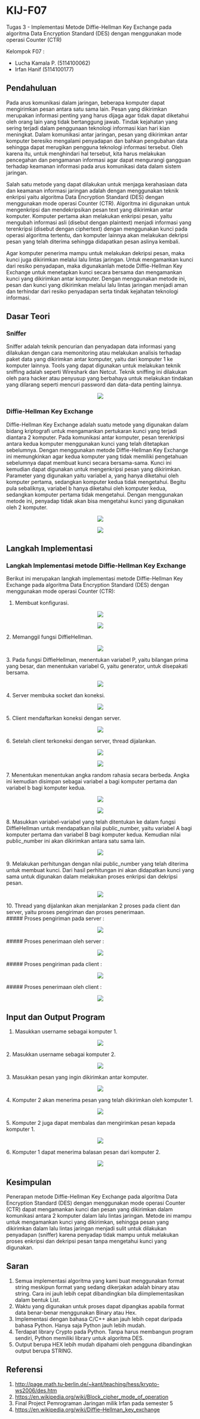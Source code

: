 # KIJ-F07
Tugas 3 - Implementasi Metode Diffie-Hellman Key Exchange pada algoritma Data Encryption Standard (DES) dengan menggunakan mode operasi Counter (CTR)

Kelompok F07 :
- Lucha Kamala P. (5114100062)
- Irfan Hanif     (5114100177)

## Pendahuluan
Pada arus komunikasi dalam jaringan, beberapa komputer dapat mengirimkan pesan antara satu sama lain. Pesan yang dikirimkan merupakan informasi penting yang harus dijaga agar tidak dapat diketahui oleh orang lain yang tidak bertanggung jawab. Tindak kejahatan yang sering terjadi dalam penggunaan teknologi informasi kian hari kian meningkat. Dalam komunikasi antar jaringan, pesan yang dikirimkan antar komputer beresiko mengalami penyadapan dan bahkan pengubahan data sehingga dapat merugikan pengguna teknologi informasi tersebut. Oleh karena itu, untuk menghindari hal tersebut, kita harus melakukan pencegahan dan pengamanan informasi agar dapat mengurangi gangguan terhadap keamanan informasi pada arus komunikasi data dalam sistem jaringan.

Salah satu metode yang dapat dilakukan untuk menjaga kerahasiaan data dan keamanan informasi jaringan adalah dengan menggunakan teknik enkripsi yaitu algoritma Data Encryption Standard (DES) dengan menggunakan mode operasi Counter (CTR). Algoritma ini digunakan untuk mengenkripsi dan mendekripsikan pesan text yang dikirimkan antar komputer. Komputer pertama akan melakukan enkripsi pesan, yaitu mengubah informasi asli (disebut dengan plaintext) menjadi informasi yang terenkripsi (disebut dengan ciphertext) dengan menggunakan kunci pada operasi algoritma tertentu, dan komputer lainnya akan melakukan dekripsi pesan yang telah diterima sehingga didapatkan pesan aslinya kembali.

Agar komputer penerima mampu untuk melakukan dekripsi pesan, maka kunci juga dikirimkan melalui lalu lintas jaringan. Untuk mengamankan kunci dari resiko penyadapan, maka digunakanlah metode Diffie-Hellman Key Exchange untuk menetapkan kunci secara bersama dan mengamankan kunci yang dikirimkan antar komputer. Dengan menggunakan metode ini, pesan dan kunci yang dikirimkan melalui lalu lintas jaringan menjadi aman dan terhindar dari resiko penyadapan serta tindak kejahatan teknologi informasi.

## Dasar Teori
### Sniffer
Sniffer adalah teknik pencurian dan penyadapan data informasi yang dilakukan dengan cara memonitoring atau melakukan analisis terhadap paket data yang dikirimkan antar komputer, yaitu dari komputer 1 ke komputer lainnya. Tools yang dapat digunakan untuk melakukan teknik sniffing adalah seperti Wireshark dan Netcut. Teknik sniffing ini dilakukan oleh para hacker atau penyusup yang berbahaya untuk melakukan tindakan yang dilarang seperti mencuri password dan data-data penting lainnya.

<p align="center"><img src="https://cloud.githubusercontent.com/assets/26644539/24893869/935763cc-1eb0-11e7-8537-525c83bdb816.jpg" /></p>

### Diffie-Hellman Key Exchange
Diffie-Hellman Key Exchange adalah suatu metode yang digunakan dalam bidang kriptografi untuk mengamankan pertukaran kunci yang terjadi diantara 2 komputer. Pada komunikasi antar komputer, pesan terenkripsi antara kedua komputer menggunakan kunci yang telah ditetapkan sebelumnya. Dengan menggunakan metode Diffie-Hellman Key Exchange ini memungkinkan agar kedua komputer yang tidak memiliki pengetahuan sebelumnya dapat membuat kunci secara bersama-sama. Kunci ini kemudian dapat digunakan untuk mengenkripsi pesan yang dikirimkan. Parameter yang digunakan yaitu variabel a, yang hanya diketahui oleh komputer pertama, sedangkan komputer kedua tidak mengetahui. Begitu pula sebaliknya, variabel b hanya diketahui oleh komputer kedua, sedangkan komputer pertama tidak mengetahui. Dengan menggunakan metode ini, penyadap tidak akan bisa mengetahui kunci yang digunakan oleh 2 komputer.

<p align="center"><img src="https://cloud.githubusercontent.com/assets/26644539/25417308/6455e67a-2a6d-11e7-9fdd-0197da82e7f0.png" /></p>
<p align="center"><img src="https://cloud.githubusercontent.com/assets/26644539/25383558/e11ae4e4-29e6-11e7-9881-1b1b1b9c3006.png" /></p>

## Langkah Implementasi
### Langkah Implementasi metode Diffie-Hellman Key Exchange
Berikut ini merupakan langkah implementasi metode Diffie-Hellman Key Exchange pada algoritma Data Encryption Standard (DES) dengan menggunakan mode operasi Counter (CTR): <br/>
1. Membuat konfigurasi. <br/>
<p align="center"><img src="https://cloud.githubusercontent.com/assets/26644539/25514538/f19e234e-2c07-11e7-9a99-2fdd890259ae.png" /></p>
<p align="center"><img src="https://cloud.githubusercontent.com/assets/26644539/25514548/019009fc-2c08-11e7-91c6-07f10e5f5c3f.png" /></p>
2. Memanggil fungsi DiffieHellman. <br/>
<p align="center"><img src="https://cloud.githubusercontent.com/assets/26644539/25514564/1a6c0cbe-2c08-11e7-8f5e-e8337824724d.png" /></p>
3. Pada fungsi DiffieHellman, menentukan variabel P, yaitu bilangan prima yang besar, dan menentukan variabel G, yaitu generator, untuk disepakati bersama. <br/>
<p align="center"><img src="https://cloud.githubusercontent.com/assets/26644539/25514580/2c03cf5c-2c08-11e7-8e67-26cc9c7f7100.png" /></p>
4. Server membuka socket dan koneksi. <br/>
<p align="center"><img src="https://cloud.githubusercontent.com/assets/26644539/25514602/50cc11d2-2c08-11e7-838a-08ce57621132.png" /></p>
5. Client mendaftarkan koneksi dengan server. <br/>
<p align="center"><img src="https://cloud.githubusercontent.com/assets/26644539/25514614/6e5788a8-2c08-11e7-960d-856c49bea25e.png" /></p>
6. Setelah client terkoneksi dengan server, thread dijalankan. <br/>
<p align="center"><img src="https://cloud.githubusercontent.com/assets/26644539/25514660/b41ac760-2c08-11e7-8266-91327b5e617e.png" /></p>
<p align="center"><img src="https://cloud.githubusercontent.com/assets/26644539/25514677/c7bf2978-2c08-11e7-9081-787a2331de71.png" /></p>
7. Menentukan menentukan angka random rahasia secara berbeda. Angka ini kemudian disimpan sebagai variabel a bagi komputer pertama dan variabel b bagi komputer kedua. <br/>
<p align="center"><img src="https://cloud.githubusercontent.com/assets/26644539/25514703/e790dcc4-2c08-11e7-9dd8-c2d74fb879fe.png" /></p>
<p align="center"><img src="https://cloud.githubusercontent.com/assets/26644539/25514715/f86734da-2c08-11e7-8ade-07b1463a4f80.png" /></p>
8. Masukkan variabel-variabel yang telah ditentukan ke dalam fungsi DiffieHellman untuk mendapatkan nilai public_number, yaitu variabel A bagi komputer pertama dan variabel B bagi komputer kedua. Kemudian nilai public_number ini akan dikirimkan antara satu sama lain. <br/> 
<p align="center"><img src="https://cloud.githubusercontent.com/assets/26644539/25514726/09b83b12-2c09-11e7-9b20-f2e8019fb6c6.png" /></p>
9. Melakukan perhitungan dengan nilai public_number yang telah diterima untuk membuat kunci. Dari hasil perhitungan ini akan didapatkan kunci yang sama untuk digunakan dalam melakukan proses enkripsi dan dekripsi pesan. <br/>
<p align="center"><img src="https://cloud.githubusercontent.com/assets/26644539/25514734/218270b4-2c09-11e7-883b-6a3b6e7bd7c8.png" /></p>
10. Thread yang dijalankan akan menjalankan 2 proses pada client dan server, yaitu proses pengiriman dan proses penerimaan.<br/>
##### Proses pengiriman pada server :
<p align="center"><img src="https://cloud.githubusercontent.com/assets/26644539/25514803/aede6a4e-2c09-11e7-98e2-1f1b62f66e80.png" /></p>
##### Proses penerimaan oleh server :
<p align="center"><img src="https://cloud.githubusercontent.com/assets/26644539/25514824/da2366a0-2c09-11e7-98ef-455a6c907536.png" /></p>
##### Proses pengiriman pada client :
<p align="center"><img src="https://cloud.githubusercontent.com/assets/26644539/25514841/f65b8ac8-2c09-11e7-85b2-3e133b164ab5.png" /></p>
##### Proses penerimaan oleh client :
<p align="center"><img src="https://cloud.githubusercontent.com/assets/26644539/25514859/12ec7fee-2c0a-11e7-98ae-f211ca741f40.png" /></p>

## Input dan Output Program
1. Masukkan username sebagai komputer 1. <br/>
<p align="center"><img src="https://cloud.githubusercontent.com/assets/26644539/25515020/d2d2bab6-2c0b-11e7-91e9-ed25852add76.png" /></p>
2. Masukkan username sebagai komputer 2. <br/>
<p align="center"><img src="https://cloud.githubusercontent.com/assets/26644539/25515027/e1702c16-2c0b-11e7-851f-acb5fca3aa28.png" /></p>
3. Masukkan pesan yang ingin dikirimkan antar komputer. <br/>
<p align="center"><img src="https://cloud.githubusercontent.com/assets/26644539/25515038/f3ef6802-2c0b-11e7-8fa2-ab49499b238d.png" /></p>
4. Komputer 2 akan menerima pesan yang telah dikirimkan oleh komputer 1. <br/>
<p align="center"><img src="https://cloud.githubusercontent.com/assets/26644539/25515048/0939e71e-2c0c-11e7-80b9-a42448da7b89.png" /></p>
5. Komputer 2 juga dapat membalas dan mengirimkan pesan kepada komputer 1. <br/>
<p align="center"><img src="https://cloud.githubusercontent.com/assets/26644539/25515058/174433fa-2c0c-11e7-9c02-6c1e17893d19.png" /></p>
6. Komputer 1 dapat menerima balasan pesan dari komputer 2.
<p align="center"><img src="https://cloud.githubusercontent.com/assets/26644539/25515069/2649051a-2c0c-11e7-8928-e8343d8241b2.png" /></p>

## Kesimpulan
Penerapan metode Diffie-Hellman Key Exchange pada algoritma Data Encryption Standard (DES) dengan menggunakan mode operasi Counter (CTR) dapat mengamankan kunci dan pesan yang dikirimkan dalam komunikasi antara 2 komputer dalam lalu lintas jaringan. Metode ini mampu untuk mengamankan kunci yang dikirimkan, sehingga pesan yang dikirimkan dalam lalu lintas jaringan menjadi sulit untuk dilakukan penyadapan (sniffer) karena penyadap tidak mampu untuk melakukan proses enkripsi dan dekripsi pesan tanpa mengetahui kunci yang digunakan.

## Saran
1. Semua implementasi algoritma yang kami buat menggunakan format string meskipun format yang sedang dikerjakan adalah binary atau string. Cara ini jauh lebih cepat dibandingkan bila diimplementasikan dalam bentuk List. <br/>
2. Waktu yang digunakan untuk proses dapat dipangkas apabila format data benar-benar menggunakan Binary atau Hex. <br/>
3. Implementasi dengan bahasa C/C++ akan jauh lebih cepat daripada bahasa Python. Hanya saja Python jauh lebih mudah. <br/>
4. Terdapat library Crypto pada Python. Tanpa harus membangun program sendiri, Python memiliki library untuk algoritma DES. <br/>
5. Output berupa HEX lebih mudah dipahami oleh pengguna dibandingkan output berupa STRING. <br/>

## Referensi
1. http://page.math.tu-berlin.de/~kant/teaching/hess/krypto-ws2006/des.htm <br/>
2. https://en.wikipedia.org/wiki/Block_cipher_mode_of_operation <br/>
3. Final Project Pemrograman Jaringan milik Irfan pada semester 5 <br/>
4. https://en.wikipedia.org/wiki/Diffie–Hellman_key_exchange <br/>